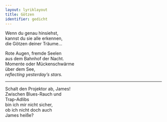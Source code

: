 ```yaml
---
layout: lyriklayout
title: Götzen
identifier: gedicht
---
```


Wenn du genau hinsiehst,   
kannst du sie alle erkennen,   
die Götzen deiner Träume...  

Rote Augen, fremde Seelen  
aus dem Bahnhof der Nacht.  
Momente oder Mückenschwärme   
über dem See,  
_reflecting yesterday’s stars._  

--------------------------  
Schalt den Projektor ab, James!  
Zwischen Blues-Rauch und  
Trap-Adlibs   
bin ich mir nicht sicher,   
ob ich nicht doch auch  
James heiße?  
